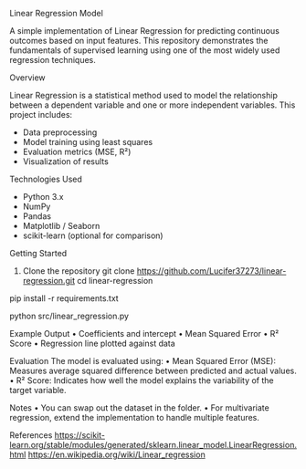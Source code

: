 Linear Regression Model

A simple implementation of Linear Regression for predicting continuous outcomes based on input features. This repository demonstrates the fundamentals of supervised learning using one of the most widely used regression techniques.

Overview

Linear Regression is a statistical method used to model the relationship between a dependent variable and one or more independent variables. This project includes:

- Data preprocessing
- Model training using least squares
- Evaluation metrics (MSE, R²)
- Visualization of results

Technologies Used

- Python 3.x  
- NumPy  
- Pandas  
- Matplotlib / Seaborn  
- scikit-learn (optional for comparison)


Getting Started

1. Clone the repository
git clone https://github.com/Lucifer37273/linear-regression.git
cd linear-regression

pip install -r requirements.txt

python src/linear_regression.py   

 Example Output
• 	Coefficients and intercept
• 	Mean Squared Error
• 	R² Score
• 	Regression line plotted against data


Evaluation
The model is evaluated using:
• 	Mean Squared Error (MSE): Measures average squared difference between predicted and actual values.
• 	R² Score: Indicates how well the model explains the variability of the target variable.


Notes
• 	You can swap out the dataset in the  folder.
• 	For multivariate regression, extend the implementation to handle multiple features.

References
https://scikit-learn.org/stable/modules/generated/sklearn.linear_model.LinearRegression.html
https://en.wikipedia.org/wiki/Linear_regression





